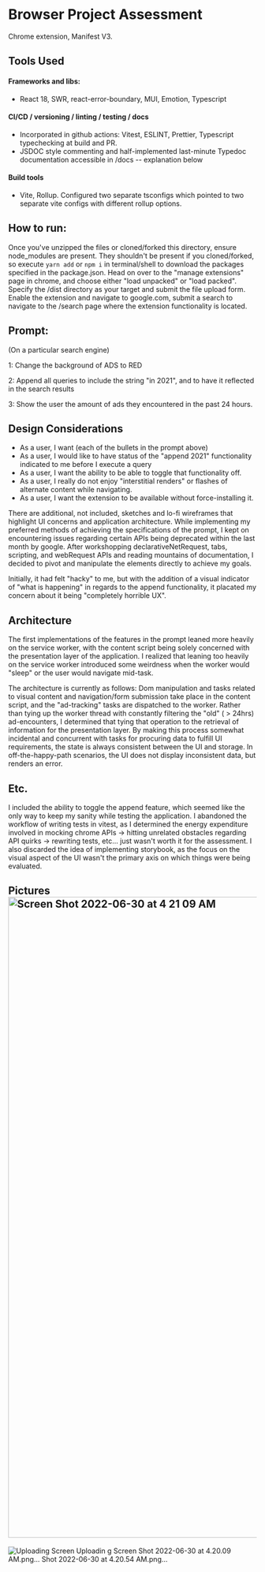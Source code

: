 # Browser Project Assessment
Chrome extension, Manifest V3. 
## Tools Used
#### Frameworks and libs: 
*  React 18, SWR, react-error-boundary, MUI, Emotion, Typescript
#### CI/CD / versioning / linting / testing / docs
* Incorporated in github actions: Vitest, ESLINT, Prettier, Typescript typechecking at build and PR.
* JSDOC style commenting and half-implemented last-minute Typedoc documentation accessible in /docs -- explanation below
#### Build tools
* Vite, Rollup. Configured two separate tsconfigs which pointed to two separate vite configs with different rollup options. 

## How to run: 
Once you've unzipped the files or cloned/forked this directory, ensure node_modules are present. They shouldn't be present if you cloned/forked, so execute ```yarn add``` or ```npm i``` in terminal/shell to download the packages specified in the package.json. Head on over to the "manage extensions" page in chrome, and choose either "load unpacked" or "load packed". Specify the /dist directory as your target and submit the file upload form. Enable the extension and navigate to google.com, submit a search to navigate to the /search page where the extension functionality is located. 

## Prompt: 
(On a particular search engine)

1: Change the background of ADS to RED

2: Append all queries to include the string "in 2021", and to have it reflected in the search results

3: Show the user the amount of ads they encountered in the past 24 hours.

## Design Considerations

* As a user, I want (each of the bullets in the prompt above)
* As a user, I would like to have status of the "append 2021" functionality indicated to me before I execute a query
* As a user, I want the ability to be able to toggle that functionality off.
* As a user, I really do not enjoy "interstitial renders" or flashes of alternate content while navigating.
* As a user, I want the extension to be available without force-installing it.

There are additional, not included, sketches and lo-fi wireframes that highlight UI concerns and application architecture. While implementing my preferred methods of achieving the specifications of the prompt, I kept on encountering issues regarding certain APIs being deprecated within the last month by google. After workshopping declarativeNetRequest, tabs, scripting, and webRequest APIs and reading mountains of documentation, I decided to pivot and manipulate the elements directly to achieve my goals.

Initially, it had felt "hacky" to me, but with the addition of a visual indicator of "what is happening" in regards to the append functionality, it placated my concern about it being "completely horrible UX". 

## Architecture

The first implementations of the features in the prompt leaned more heavily on the service worker, with the content script being solely concerned with the presentation layer of the application. I realized that leaning too heavily on the service worker introduced some weirdness when the worker would "sleep" or the user would navigate mid-task. 

The architecture is currently as follows: Dom manipulation and tasks related to visual content and navigation/form submission take place in the content script, and the "ad-tracking" tasks are dispatched to the worker. Rather than tying up the worker thread with constantly filtering the "old" ( > 24hrs) ad-encounters, I determined that tying that operation to the retrieval of information for the presentation layer. By making this process somewhat incidental and concurrent with tasks for procuring data to fulfill UI requirements, the state is always consistent between the UI and storage. In off-the-happy-path scenarios, the UI does not display inconsistent data, but renders an error.

## Etc.

I included the ability to toggle the append feature, which seemed like the only way to keep my sanity while testing the application. I abandoned the workflow of writing tests in vitest, as I determined the energy expenditure involved in mocking chrome APIs -> hitting unrelated obstacles regarding API quirks  -> rewriting tests, etc... just wasn't worth it for the assessment. I also discarded the idea of implementing storybook, as the focus on the visual aspect of the UI wasn't the primary axis on which things were being evaluated. 

## Pictures <img width="1300" alt="Screen Shot 2022-06-30 at 4 21 09 AM" src="https://user-images.githubusercontent.com/90824757/176669275-489d1681-a8d7-4bb8-a2fc-25072e2d36df.png">
![Uploading Screen ![Uploadin<img width="1196" alt="Screen Shot 2022-06-30 at 4 22 30 AM" src="https://user-images.githubusercontent.com/90824757/176669301-112a2c73-48a9-49ed-8ba8-49b2e392d7e6.png">
g Screen Shot 2022-06-30 at 4.20.09 AM.png…]()
Shot 2022-06-30 at 4.20.54 AM.png…]()
